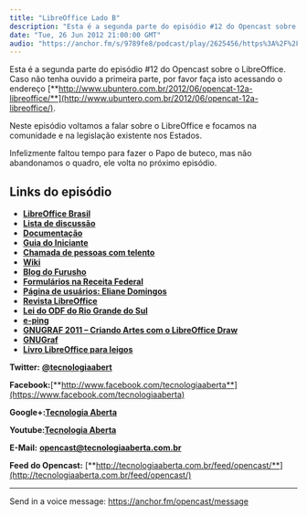 ```yaml
---
title: "LibreOffice Lado B"
description: "Esta é a segunda parte do episódio #12 do Opencast sobre o LibreOffice. Caso não tenha ouvido a primeira parte, por favor faça isto acessando o endere..."
date: "Tue, 26 Jun 2012 21:00:00 GMT"
audio: "https://anchor.fm/s/9789fe8/podcast/play/2625456/https%3A%2F%2Fd3ctxlq1ktw2nl.cloudfront.net%2Fstaging%2F2020-02-15%2Fdc3f3765517f5db42d57f17c8ee799fa.m4a"
---
```


Esta é a segunda parte do episódio #12 do Opencast sobre o LibreOffice. Caso não tenha ouvido a primeira parte, por favor faça isto acessando o endereço [**http://www.ubuntero.com.br/2012/06/opencat-12a-libreoffice/**](http://www.ubuntero.com.br/2012/06/opencat-12a-libreoffice/).


Neste episódio voltamos a falar sobre o LibreOffice e focamos na comunidade e na legislação existente nos Estados.


Infelizmente faltou tempo para fazer o Papo de buteco, mas não abandonamos o quadro, ele volta no próximo episódio.


**Links do episódio**
---------------------


* [**LibreOffice Brasil**](http://pt-br.libreoffice.org/)
* [**Lista de discussão**](http://pt-br.libreoffice.org/suporte/listas-de-discussao/)
* [**Documentação**](http://pt-br.libreoffice.org/suporte/documentacao/)
* [**Guia do Iniciante**](http://wiki.documentfoundation.org/images/3/3e/0100GS3-GuiadoIniciante-ptbr.pdf)
* [**Chamada de pessoas com telento**](http://pt-br.libreoffice.org/participe/talento/)
* [**Wiki**](http://wiki.documentfoundation.org/documentation/pt-br)
* [**Blog do Furusho**](http://softwarelivre.org/furusho)
* [**Formulários na Receita Federal**](http://www.receita.fazenda.gov.br/GuiaContribuinte/Formularios.htm)
* [**Página de usuários: Eliane Domingos**](http://wiki.documentfoundation.org/User:Elianedomingos)
* [**Revista LibreOffice**](http://pt-br.libreoffice.org/projetos/revista/)
* [**Lei do ODF do Rio Grande do Sul**](http://softwarelivre.org/furusho/blog/governador-do-rgs-sanciona-a-lei-odf-14.0092012-em-13-junho-2012)
* [**e-ping**](http://www.softwarelivre.gov.br/noticias/versao-4-0-da-e-ping-adota-o-odf)
* [**GNUGRAF 2011 – Criando Artes com o LibreOffice Draw**](http://www.youtube.com/watch?v=sKWnTptdOTw)
* [**GNUGraf**](http://gnugraf.org/)
* [**Livro LibreOffice para leigos**](http://www.libreofficeparaleigos.com/)


**Twitter:** [**@tecnologiaabert**](http://twitter.com/tecnologiaabert)


**Facebook:**[**http://www.facebook.com/tecnologiaaberta**](https://www.facebook.com/tecnologiaaberta)


**Google+:**[**Tecnologia Aberta**](https://plus.google.com/u/0/b/114491525240353631044/114491525240353631044/about)


**Youtube:**[**Tecnologia Aberta**](http://youtube.com/tecnologiaaberta)


**E-Mail:** [**opencast@tecnologiaaberta.com.br**](mailto:opencast@tecnologiaaberta.com.br)


**Feed do Opencast:** [**http://tecnologiaaberta.com.br/feed/opencast/**](http://tecnologiaaberta.com.br/feed/opencast/)



--- 

Send in a voice message: https://anchor.fm/opencast/message
